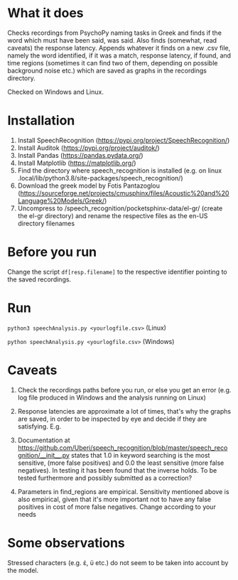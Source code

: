 # What it does
Checks recordings from PsychoPy naming tasks in Greek and finds if the word which must have been said, was said. Also finds (somewhat, read caveats) the response latency.
Appends whatever it finds on a new .csv file, namely the word identified, if it was a match, response latency, if found, and time regions (sometimes it can find two of them,
depending on possible background noise etc.) which are saved as graphs in the recordings directory. 

Checked on Windows and Linux.
# Installation 
1) Install SpeechRecognition (https://pypi.org/project/SpeechRecognition/)
2) Install Auditok (https://pypi.org/project/auditok/)
3) Install Pandas (https://pandas.pydata.org/)
4) Install Matplotlib (https://matplotlib.org/)
5) Find the directory where speech_recognition is installed (e.g. on linux .local/lib/python3.8/site-packages/speech_recognition/)
6) Download the greek model by Fotis Pantazoglou (https://sourceforge.net/projects/cmusphinx/files/Acoustic%20and%20Language%20Models/Greek/)
7) Uncompress to /speech_recognition/pocketsphinx-data/el-gr/ (create the el-gr directory) and rename the respective files as the en-US directory filenames

# Before you run
Change the script `df[resp.filename]` to the respective identifier pointing to the saved recordings.

# Run
`python3 speechAnalysis.py <yourlogfile.csv>` (Linux)

`python speechAnalysis.py <yourlogfile.csv>` (Windows)

# Caveats
1) Check the recordings paths before you run, or else you get an error (e.g. log file produced in Windows and the analysis running on Linux)
2) Response latencies are approximate a lot of times, that's why the graphs are saved, in order to be inspected by eye and decide if they are satisfying. E.g.

3) Documentation at https://github.com/Uberi/speech_recognition/blob/master/speech_recognition/__init__.py states that 1.0 in keyword searching is the most sensitive,
(more false positives) and 0.0 the least sensitive (more false negatives). In testing it has been found that the inverse holds. To be tested
furthermore and possibly submitted as a correction?
4) Parameters in find_regions are empirical. Sensitivity mentioned above is also empirical, given that it's more important not to have any false positives
in cost of more false negatives. Change according to your needs

# Some observations
Stressed characters (e.g. έ, ϋ etc.) do not seem to be taken into account by the model.
